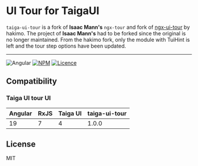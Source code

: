 # UI Tour for TaigaUI

`taiga-ui-tour` is a fork of **Isaac Mann's** `ngx-tour` and fork of [ngx-ui-tour](https://github.com/hakimio/ngx-ui-tour) by hakimo. The project of **Isaac Mann's** had to be forked since the original is no longer
maintained.
From the hakimo fork, only the module with TuiHint is left and the tour step options have been updated.

---

![Angular](https://img.shields.io/badge/angular-%23DD0031.svg?style=for-the-badge&logo=angular&logoColor=white)
[![NPM](https://img.shields.io/badge/NPM-%23CB3837.svg?style=for-the-badge&logo=npm&logoColor=white)](https://www.npmjs.com/package/taiga-tour)
[![Licence](https://img.shields.io/github/license/Ileriayo/markdown-badges?style=for-the-badge)](./LICENSE)

## Compatibility

### Taiga UI tour UI

| Angular | RxJS | Taiga UI | taiga-ui-tour |
| ------- | ---- | -------- | ------------- |
| 19      | 7    | 4        | 1.0.0         |

## License

MIT
